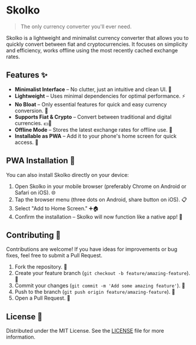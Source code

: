 # Skolko

> The only currency converter you'll ever need.

Skolko is a lightweight and minimalist currency converter that allows you to quickly convert between fiat and cryptocurrencies. It focuses on simplicity and efficiency, works offline using the most recently cached exchange rates.

## Features ✨

- **Minimalist Interface** – No clutter, just an intuitive and clean UI. 🧼
- **Lightweight** – Uses minimal dependencies for optimal performance. ⚡
- **No Bloat** – Only essential features for quick and easy currency conversion. 🚫
- **Supports Fiat & Crypto** – Convert between traditional and digital currencies. 💵🔗
- **Offline Mode** – Stores the latest exchange rates for offline use. 📶
- **Installable as PWA** – Add it to your phone's home screen for quick access. 📲

## PWA Installation 📲

You can also install Skolko directly on your device:

1. Open Skolko in your mobile browser (preferably Chrome on Android or Safari on iOS). 🌐
2. Tap the browser menu (three dots on Android, share button on iOS). 📋
3. Select "Add to Home Screen." ➕🏠
4. Confirm the installation – Skolko will now function like a native app! 📱

## Contributing 🤝

Contributions are welcome! If you have ideas for improvements or bug fixes, feel free to submit a Pull Request.

1. Fork the repository. 🍴
2. Create your feature branch (`git checkout -b feature/amazing-feature`). 🌿
3. Commit your changes (`git commit -m 'Add some amazing feature'`). 💬
4. Push to the branch (`git push origin feature/amazing-feature`). 🚀
5. Open a Pull Request. 🔄

## License 📜

Distributed under the MIT License. See the [LICENSE](LICENSE) file for more information.
